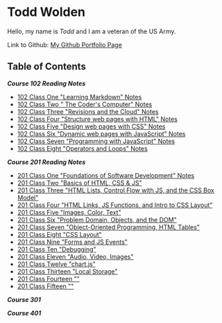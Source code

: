 # Todd Wolden

Hello, my name is _Todd_ and I am a veteran of the US Army.  

Link to Github: [My Github Portfolio Page](https://github.com/Todd75)

## Table of Contents

***Course 102 Reading Notes***

- [102 Class One "Learning Markdown" Notes](https://github.com/Todd75/reading-notes/blob/main/class1.md)
- [102 Class Two " The Coder's Computer" Notes](https://github.com/Todd75/reading-notes/blob/main/class2.md)
- [102 Class Three "Revisions and the Cloud" Notes](https://github.com/Todd75/reading-notes/blob/main/class3.md)
- [102 Class Four "Structure web pages with HTML" Notes](https://github.com/Todd75/reading-notes/blob/main/class4.md)
- [102 Class Five "Design web pages with CSS" Notes](https://github.com/Todd75/reading-notes/blob/main/class5.md)
- [102 Class Six "Dynamic web pages with JavaScript" Notes](https://github.com/Todd75/reading-notes/blob/main/class6.md)
- [102 Class Seven "Programming with JavaScript" Notes](https://github.com/Todd75/reading-notes/blob/main/class7.md)
- [102 Class Eight "Operators and Loops" Notes](https://github.com/Todd75/reading-notes/blob/main/class8.md)

***Course 201 Reading Notes***

- [201 Class One "Foundations of Software Development" Notes](https://github.com/Todd75/reading-notes/blob/main/201class1.md)
- [201 Class Two "Basics of HTML, CSS & JS"](https://github.com/Todd75/reading-notes/blob/main/201class2.md)
- [201 Class Three "HTML Lists, Control Flow with JS, and the CSS Box Model"](https://github.com/Todd75/reading-notes/blob/main/201class3.md)
- [201 Class Four "HTML Links, JS Functions, and Intro to CSS Layout"](https://github.com/Todd75/reading-notes/blob/main/201class4.md)
- [201 Class Five "Images, Color, Text"](https://github.com/Todd75/reading-notes/blob/main/201class5.md)
- [201 Class Six "Problem Domain, Objects, and the DOM"](https://github.com/Todd75/reading-notes/blob/main/201class6.md)
- [201 Class Seven "Object-Oriented Programming, HTML Tables"](https://github.com/Todd75/reading-notes/blob/main/201class7.md)
- [201 Class Eight "CSS Layout"](https://github.com/Todd75/reading-notes/blob/main/201class8.md)
- [201 Class Nine "Forms and JS Events"](https://github.com/Todd75/reading-notes/blob/main/201class9.md)
- [201 Class Ten "Debugging"](https://github.com/Todd75/reading-notes/blob/main/201class10.md)
- [201 Class Eleven "Audio, Video, Images"](https://github.com/Todd75/reading-notes/blob/main/201class11.md)
- [201 Class Twelve "chart.js"](https://github.com/Todd75/reading-notes/blob/main/201class12.md)
- [201 Class Thirteen "Local Storage"](https://github.com/Todd75/reading-notes/blob/main/201class13.md)
- [201 Class Fourteen ""](https://github.com/Todd75/reading-notes/blob/main/201class14.md)
- [201 Class Fifteen ""](https://github.com/Todd75/reading-notes/blob/main/201class15.md)

***Course 301***

***Course 401***
